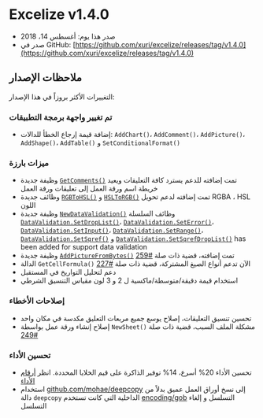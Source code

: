 # Excelize v1.4.0

* صدر هذا يوم: أغسطس 14، 2018
* صدر في GitHub: [https://github.com/xuri/excelize/releases/tag/v1.4.0](https://github.com/xuri/excelize/releases/tag/v1.4.0)

## ملاحظات الإصدار

التغييرات الأكثر بروزاً في هذا الإصدار:

### تم تغيير واجهة برمجة التطبيقات

* إضافة قيمة إرجاع الخطأ للدالات: `AddChart()`، `AddComment()`، `AddPicture()`، `AddShape()`، `AddTable()` و `SetConditionalFormat()`

### ميزات بارزة

* وظيفة جديدة [`GetComments()`](https://pkg.go.dev/github.com/xuri/excelize@v1.4.0#File.GetComments) تمت إضافته للدعم يسترد كافة التعليقات ويعيد خريطة اسم ورقة العمل إلى تعليقات ورقة العمل
* وظائف جديدة [`RGBToHSL()`](https://pkg.go.dev/github.com/xuri/excelize@v1.4.0#RGBToHSL) و [`HSLToRGB()`](https://pkg.go.dev/github.com/xuri/excelize@v1.4.0#HSLToRGB) تمت إضافته لدعم تحويل RGBA ، HSL اللون
* وظيفة جديدة [`NewDataValidation()`](https://pkg.go.dev/github.com/xuri/excelize@v1.4.0#NewDataValidation) وظائف السلسلة [`DataValidation.SetDropList()`](https://pkg.go.dev/github.com/xuri/excelize@v1.4.0#DataValidation.SetDropList)، [`DataValidation.SetError()`](https://pkg.go.dev/github.com/xuri/excelize@v1.4.0#DataValidation.SetError)، [`DataValidation.SetInput()`](https://pkg.go.dev/github.com/xuri/excelize@v1.4.0#DataValidation.SetInput)، [`DataValidation.SetRange()`](https://pkg.go.dev/github.com/xuri/excelize@v1.4.0#DataValidation.SetRange)، [`DataValidation.SetSqref()`](https://pkg.go.dev/github.com/xuri/excelize@v1.4.0#DataValidation.SetSqref) و [`DataValidation.SetSqrefDropList()`](https://pkg.go.dev/github.com/xuri/excelize@v1.4.0#DataValidation.SetSqrefDropList) has been added for support data validation
* وظيفة جديدة [`AddPictureFromBytes()`](https://pkg.go.dev/github.com/xuri/excelize@v1.4.0#File.AddPictureFromBytes) تمت إضافته، قضية ذات صلة [#259](https://github.com/xuri/excelize/issues/259)
* الدالة `GetCellFormula()` الآن تدعم أنواع الصيغ المشتركة، قضية ذات صلة [#227](https://github.com/xuri/excelize/issues/227)
* دعم لتحليل التواريخ في المستقبل
* استخدام قيمة دقيقة/متوسطة/ماكسية ل 2 و 3 لون مقياس التنسيق الشرطي

### إصلاحات الأخطاء

* تحسين تنسيق التعليقات، إصلاح يوسع جميع مربعات التعليق مكدسة في مكان واحد
* إصلاح إنشاء ورقة عمل بواسطة `NewSheet()` مشكلة الملف السبب، قضية ذات صلة [#249](https://github.com/xuri/excelize/issues/249)

### تحسين الأداء

* تحسين الأداء 20% أسرع، 14% توفير الذاكرة على قيم الخلايا المحددة. انظر [أرقام الأداء](https://github.com/xuri/excelize/wiki#performance-figures)
* استخدام [github.com/mohae/deepcopy](github.com/mohae/deepcopy) إلى نسخ أوراق العمل عميق بدلاً من دالة `deepcopy` الداخلية التي كانت تستخدم [encoding/gob](https://go.dev/blog/gob) التسلسل و إلغاء التسلسل
